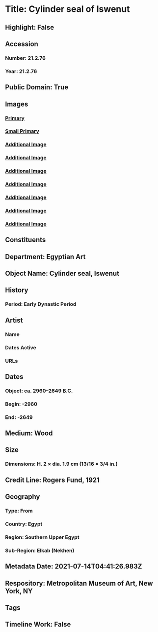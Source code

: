 # Title: Cylinder seal of Iswenut
## Highlight: False
## Accession
### Number: 21.2.76
### Year: 21.2.76
## Public Domain: True
## Images
### [Primary](https://images.metmuseum.org/CRDImages/eg/original/LC-21_2_76_EGDP032415.jpg)
### [Small Primary](https://images.metmuseum.org/CRDImages/eg/web-large/LC-21_2_76_EGDP032415.jpg)
### [Additional Image](https://images.metmuseum.org/CRDImages/eg/original/LC-21_2_76_EGDP032416.jpg)
### [Additional Image](https://images.metmuseum.org/CRDImages/eg/original/LC-21_2_76_EGDP032414.jpg)
### [Additional Image](https://images.metmuseum.org/CRDImages/eg/original/LC-21_2_76_EGDP032413.jpg)
### [Additional Image](https://images.metmuseum.org/CRDImages/eg/original/LC-21_2_76_EGDP032412.jpg)
### [Additional Image](https://images.metmuseum.org/CRDImages/eg/original/LC-21_2_76_EGDP032418.jpg)
### [Additional Image](https://images.metmuseum.org/CRDImages/eg/original/LC-21_2_76_EGDP032417.jpg)
### [Additional Image](https://images.metmuseum.org/CRDImages/eg/original/LC-21_2_76_EGDP032274.jpg)
## Constituents
## Department: Egyptian Art
## Object Name: Cylinder seal, Iswenut
## History
### Period: Early Dynastic Period
## Artist
### Name
### Dates Active
### URLs
## Dates
### Object: ca. 2960–2649 B.C.
### Begin: -2960
### End: -2649
## Medium: Wood
## Size
### Dimensions: H. 2 × dia. 1.9 cm (13/16 × 3/4 in.)
## Credit Line: Rogers Fund, 1921
## Geography
### Type: From
### Country: Egypt
### Region: Southern Upper Egypt
### Sub-Region: Elkab (Nekhen)
## Metadata Date: 2021-07-14T04:41:26.983Z
## Respository: Metropolitan Museum of Art, New York, NY
## Tags
## Timeline Work: False